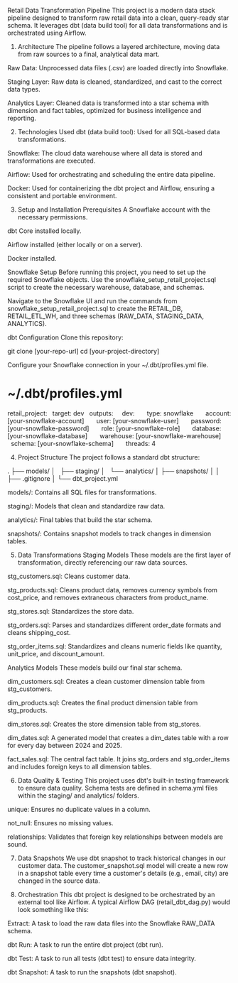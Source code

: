 Retail Data Transformation Pipeline
This project is a modern data stack pipeline designed to transform raw retail data into a clean, query-ready star schema. It leverages dbt (data build tool) for all data transformations and is orchestrated using Airflow.

1. Architecture
The pipeline follows a layered architecture, moving data from raw sources to a final, analytical data mart.

Raw Data: Unprocessed data files (.csv) are loaded directly into Snowflake.

Staging Layer: Raw data is cleaned, standardized, and cast to the correct data types.

Analytics Layer: Cleaned data is transformed into a star schema with dimension and fact tables, optimized for business intelligence and reporting.

2. Technologies Used
dbt (data build tool): Used for all SQL-based data transformations.

Snowflake: The cloud data warehouse where all data is stored and transformations are executed.

Airflow: Used for orchestrating and scheduling the entire data pipeline.

Docker: Used for containerizing the dbt project and Airflow, ensuring a consistent and portable environment.

3. Setup and Installation
Prerequisites
A Snowflake account with the necessary permissions.

dbt Core installed locally.

Airflow installed (either locally or on a server).

Docker installed.

Snowflake Setup
Before running this project, you need to set up the required Snowflake objects. Use the snowflake_setup_retail_project.sql script to create the necessary warehouse, database, and schemas.

Navigate to the Snowflake UI and run the commands from snowflake_setup_retail_project.sql to create the RETAIL_DB, RETAIL_ETL_WH, and three schemas (RAW_DATA, STAGING_DATA, ANALYTICS).

dbt Configuration
Clone this repository:

git clone [your-repo-url]
cd [your-project-directory]

Configure your Snowflake connection in your ~/.dbt/profiles.yml file.

# ~/.dbt/profiles.yml
retail_project:
  target: dev
  outputs:
    dev:
      type: snowflake
      account: [your-snowflake-account]
      user: [your-snowflake-user]
      password: [your-snowflake-password]
      role: [your-snowflake-role]
      database: [your-snowflake-database]
      warehouse: [your-snowflake-warehouse]
      schema: [your-snowflake-schema]
      threads: 4

4. Project Structure
The project follows a standard dbt structure:

.
├── models/
│   ├── staging/
│   └── analytics/
│
├── snapshots/
│
│
├── .gitignore
│
└── dbt_project.yml

models/: Contains all SQL files for transformations.

staging/: Models that clean and standardize raw data.

analytics/: Final tables that build the star schema.

snapshots/: Contains snapshot models to track changes in dimension tables.


5. Data Transformations
Staging Models
These models are the first layer of transformation, directly referencing our raw data sources.

stg_customers.sql: Cleans customer data.

stg_products.sql: Cleans product data, removes currency symbols from cost_price, and removes extraneous characters from product_name.

stg_stores.sql: Standardizes the store data.

stg_orders.sql: Parses and standardizes different order_date formats and cleans shipping_cost.

stg_order_items.sql: Standardizes and cleans numeric fields like quantity, unit_price, and discount_amount.

Analytics Models
These models build our final star schema.

dim_customers.sql: Creates a clean customer dimension table from stg_customers.

dim_products.sql: Creates the final product dimension table from stg_products.

dim_stores.sql: Creates the store dimension table from stg_stores.

dim_dates.sql: A generated model that creates a dim_dates table with a row for every day between 2024 and 2025.

fact_sales.sql: The central fact table. It joins stg_orders and stg_order_items and includes foreign keys to all dimension tables.

6. Data Quality & Testing
This project uses dbt's built-in testing framework to ensure data quality. Schema tests are defined in schema.yml files within the staging/ and analytics/ folders.

unique: Ensures no duplicate values in a column.

not_null: Ensures no missing values.

relationships: Validates that foreign key relationships between models are sound.

7. Data Snapshots
We use dbt snapshot to track historical changes in our customer data. The customer_snapshot.sql model will create a new row in a snapshot table every time a customer's details (e.g., email, city) are changed in the source data.

8. Orchestration
This dbt project is designed to be orchestrated by an external tool like Airflow. A typical Airflow DAG (retail_dbt_dag.py) would look something like this:

Extract: A task to load the raw data files into the Snowflake RAW_DATA schema.

dbt Run: A task to run the entire dbt project (dbt run).

dbt Test: A task to run all tests (dbt test) to ensure data integrity.

dbt Snapshot: A task to run the snapshots (dbt snapshot).